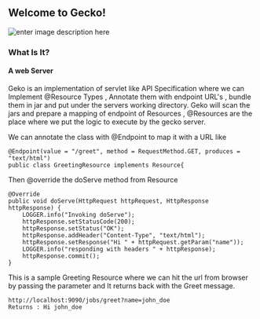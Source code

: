## Welcome to Gecko!
![enter image description here](https://i.etsystatic.com/9923148/r/il/b94aac/786624369/il_794xN.786624369_s718.jpg)
### What Is It?
#### A web Server
Geko is an implementation of servlet like API Specification where we can Implement @Resource Types , Annotate them with endpoint URL's , bundle them in jar and put under the servers working directory.
Geko will scan the jars and prepare a mapping of endpoint of Resources , @Resources are the place where we put the logic to execute by the gecko server. 

We can annotate the class with @Endpoint to map it with a URL like 

    @Endpoint(value = "/greet", method = RequestMethod.GET, produces = "text/html")
    public class GreetingResource implements Resource{
Then @override the doServe method from Resource

    @Override
	public void doServe(HttpRequest httpRequest, HttpResponse httpResponse) {
		LOGGER.info("Invoking doServe");
		httpResponse.setStatusCode(200);
		httpResponse.setStatus("OK");
		httpResponse.addHeader("Content-Type", "text/html");
		httpResponse.setResponse("Hi " + httpRequest.getParam("name"));
		LOGGER.info("responding with headers " + httpResponse);
		httpResponse.commit();
	}
This is a sample Greeting  Resource where we can hit the url from browser by passing the parameter and It returns back with the Greet message.

    http://localhost:9090/jobs/greet?name=john_doe
    Returns : Hi john_doe

 
 

   

  
